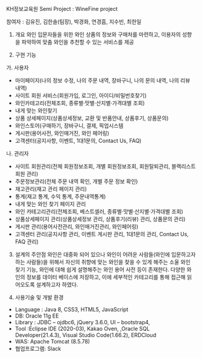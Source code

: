 KH정보교육원 Semi Project : WineFine project

참여자 : 김유진, 김한솔(팀장), 박경화, 연경흠, 지수빈, 최한일

1. 개요
와인 입문자들을 위한 와인 상품의 정보와 구매처를 마련하고, 이용자의 성향을 파악하여 맞춤 와인을 추천할 수 있는 서비스를 제공

2. 구현 기능

가. 사용자
- 마이페이지(나의 정보 수정, 나의 주문 내역, 장바구니, 나의 문의 내역, 나의 리뷰 내역)
- 사이트 회원 서비스(회원가입, 로그인, 아이디/비밀번호찾기)
- 와인카테고리(전체조회, 종류별·맛별·산지별·가격대별 조회)
- 내게 맞는 와인찾기
- 상품 상세페이지(상품상세정보, 교환 및 반품안내, 상품후기, 상품문의)
- 와인스토어(구매하기, 장바구니, 결제, 픽업시스템
- 게시판(용어사전, 와인매거진, 와인 페어링)
- 고객센터(공지사항, 이벤트, 1대1문의, Contact Us, FAQ)

나. 관리자
- 사이트 회원관리(전체 회원정보조회, 개별 회원정보조회, 회원탈퇴관리, 블랙리스트 회원 관리)
- 주문정보관리(전체 주문 내역 확인, 개별 주문 정보 확인)
- 재고관리(재고 관리 페이지 관리)
- 통계(재고 통계, 수익 통계, 주문내역통계)
- 내게 맞는 와인 찾기 페이지 관리
- 와인 카테고리관리(전체조회, 베스트셀러, 종류별·맛별·산지별·가격대별 조회)
- 상품상세페이지 관리(상품상세정보 관리, 상품후기(리뷰) 관리, 상품문의 관리)
- 게시판 관리(용어사전관리, 와인매거진관리, 와인페어링)
- 고객센터 관리(공지사항 관리, 이벤트 게시판 관리, 1대1문의 관리, Contact Us, FAQ 관리)

3. 설계의 주안점
와인은 대중화 되어 있으나 와인이 어려운 사람들(와인에 입문하고자 하는 사람들)을 위해서 자신의 취향에 맞는 와인을 찾을 수 있게 해주는 소울 와인 찾기 기능, 와인에 대해 쉽게 설명해주는 와인 용어 사전 등이 존재한다.
다양한 와인의 정보를 데이터 베이스에 저장하고, 이에 세부적인 카테고리를 통해 접근해 읽어오도록 설계하고자 하였다.

4. 사용기술 및 개발 환경
- Language : Java 8, CSS3, HTML5, JavaScript 
- DB: Oracle 11g EE 
- Library : JDBC – ojdbc6, jQuery 3.6.0, UI – bootstrap4,
- Tool :Eclipse IDE (2020-03), Kakao Oven, ,Oracle SQL Developer(21.4.3), Visual Studio Code(1.66.2), ERDCloud 
- WAS: Apache Tomcat (8.5.78)
- 협업프로그램: Slack
